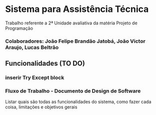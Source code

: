 # Sistema para Assistência Técnica

 Trabalho referente a 2ª Unidade avaliativa da matéria Projeto de Programação
### Colaboradores: João Felipe Brandão Jatobá, João Victor Araujo, Lucas Beltrão

## Funcionalidades (TO DO)

### inserir Try Except block

### Fluxo de Trabalho - Documento de Design de Software
  Listar quais são todas as funcionalidades do sistema, como fazer cada coisa, limitações e objetivos gerais
